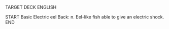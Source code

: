 TARGET DECK
ENGLISH

START
Basic
Electric eel
Back: n. Eel-like fish able to give an electric shock.
END
